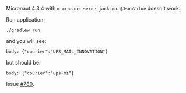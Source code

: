 Micronaut 4.3.4 with `micronaut-serde-jackson`.
`@JsonValue` doesn't work.

Run application:
```
./gradlew run
```

and you will see:
```
body: {"courier":"UPS_MAIL_INNOVATION"}
```
but should be:
```
body: {"courier":"ups-mi"}
```

Issue [#780](https://github.com/micronaut-projects/micronaut-serialization/issues/780).